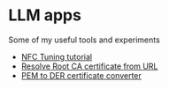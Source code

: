 # LLM apps
Some of my useful tools and experiments

- [NFC Tuning tutorial](nfc-tuning/index.html)
- [Resolve Root CA certificate from URL](http://root-ca-resolver.onrender.com)
- [PEM to DER certificate converter](https://claude.ai/public/artifacts/d6e4bf6f-b256-417a-a665-3bfeeee7b7cc)